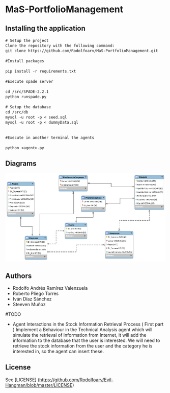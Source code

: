 # MaS-PortfolioManagement

## Installing the application
    # Setup the project
    Clone the repository with the following command:
    git clone https://github.com/Rodolfoarv/MaS-PortfolioManagement.git

    #Install packages

    pip install -r requirements.txt

    #Execute spade server

    cd /src/SPADE-2.2.1
    python runspade.py

    # Setup the database
    cd /src/db
    mysql -u root -p < seed.sql
    mysql -u root -p < dummyData.sql


    #Execute in another terminal the agents

    python <agent>.py

## Diagrams

![](https://github.com/Rodolfoarv/MaS-PortfolioManagement/blob/master/doc/img/PortafolioInversiones.png)

## Authors

- Rodolfo Andrés Ramírez Valenzuela
- Roberto Pliego Torres
- Iván Díaz Sánchez
- Steeven Muñoz

#TODO

- Agent Interactions in the Stock Information Retrieval Process ( First part )
      Implement a Behaviour in the Technical Analysis agent which will simulate
      the retrieval of information from Internet, it will add the information
      to the database that the user is interested. We will need to retrieve
      the stock information from the user and the category he is interested in,
      so the agent can insert these.

## License

See [LICENSE] (https://github.com/Rodolfoarv/Evil-Hangman/blob/master/LICENSE)
